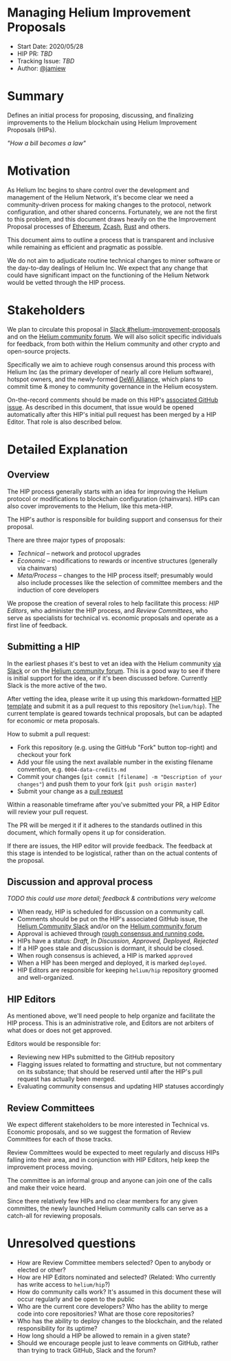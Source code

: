 
# Managing Helium Improvement Proposals

- Start Date: 2020/05/28 
- HIP PR: _TBD_ 
- Tracking Issue: _TBD_ 
- Author: [@jamiew](https://github.com/jamiew)


# Summary
[summary]: #summary

Defines an initial process for proposing, discussing, and finalizing improvements to the Helium blockchain using Helium Improvement Proposals (HIPs).

_"How a bill becomes a law"_


# Motivation
[motivation]: #motivation

As Helium Inc begins to share control over the development and management of the Helium Network, it's become clear we need a community-driven process for making changes to the protocol, network configuration, and other shared concerns. Fortunately, we are not the first to this problem, and this document draws heavily on the the Improvement Proposal processes of [Ethereum](https://github.com/ethereum/EIPs/blob/master/EIPS/eip-1.md), [Zcash](https://github.com/zcash/zips/blob/master/zip-0000.rst), [Rust](https://github.com/rust-lang/rfcs) and others.

This document aims to outline a process that is transparent and inclusive while remaining as efficient and pragmatic as possible.

We do not aim to adjudicate routine technical changes to miner software or the day-to-day dealings of Helium Inc. We expect that any change that could have significant impact on the functioning of the Helium Network would be vetted through the HIP process.

# Stakeholders
[stakeholders]: #stakeholders

We plan to circulate this proposal in [Slack #helium-improvement-proposals](https://chat.helium.com) and on the [Helium community forum](https://community.helium.com). We will also solicit specific individuals for feedback, from both within the Helium community and other crypto and open-source projects. 

Specifically we aim to achieve rough consensus around this process with Helium Inc (as the primary developer of nearly all core Helium software), hotspot owners, and the newly-formed [DeWi Alliance](https://dewi.org), which plans to commit time & money to community governance in the Helium ecosystem.

On-the-record comments should be made on this HIP's [associated GitHub issue](TODO). As described in this document, that issue would be opened automatically after this HIP's initial pull request has been merged by a HIP Editor. That role is also described below.


# Detailed Explanation
[detailed-explanation]: #detailed-explanation

## Overview

The HIP process generally starts with an idea for improving the Helium protocol or modifications to blockchain configuration (chainvars). HIPs can also cover improvements to the Helium, like this meta-HIP. 

The HIP's author is responsible for building support and consensus for their proposal.

There are three major types of proposals:

* *Technical* – network and protocol upgrades
* *Economic* – modifications to rewards or incentive structures (generally via chainvars)
* *Meta/Process* – changes to the HIP process itself; presumably would also include processes like the selection of committee members and the induction of core developers

We propose the creation of several roles to help facilitate this process: *HIP Editors*, who administer the HIP process, and *Review Committees*, who serve as specialists for technical vs. economic proposals and operate as a first line of feedback.

## Submitting a HIP

In the earliest phases it's best to vet an idea with the Helium community [via Slack](https://TODO.slack.link) or on the [Helium community forum](https://community.helium.com). This is a good way to see if there is initial support for the idea, or if it's been discussed before. Currently Slack is the more active of the two. 

After vetting the idea, please write it up using this markdown-formatted [HIP template](https://github.com/helium/HIP/blob/master/0000-template.md) and submit it as a pull request to this repository (`helium/hip`). The current template is geared towards technical proposals, but can be adapted for economic or meta proposals.

How to submit a pull request:

* Fork this repository (e.g. using the GitHub "Fork" button top-right) and checkout your fork
* Add your file using the next available number in the existing filename convention, e.g. `0004-data-credits.md`
* Commit your changes (`git commit [filename] -m "Description of your changes"`) and push them to your fork (`git push origin master`)
* Submit your change as a [pull request](https://github.com/helium/hip/pulls)

Within a reasonable timeframe after you've submitted your PR, a HIP Editor will review your pull request. 

The PR will be merged it if it adheres to the standards outlined in this document, which formally opens it up for consideration. 

If there are issues, the HIP editor will provide feedback. The feedback at this stage is intended to be logistical, rather than on the actual contents of the proposal.

## Discussion and approval process

_TODO this could use more detail; feedback & contributions very welcome_

- When ready, HIP is scheduled for discussion on a community call.
- Comments should be put on the HIP's associated GitHub issue, the [Helium Community Slack](https://chat.helium.com) and/or on the [Helium community forum](https://community.helium.com)
- Approval is achieved through [rough consensus and running code.](https://en.wikipedia.org/wiki/Rough_consensus)
- HIPs have a status: *Draft, In Discussion, Approved, Deployed, Rejected*
- If a HIP goes stale and discussion is dormant, it should be closed.
- When rough consensus is achieved, a HIP is marked `approved`
- When a HIP has been merged and deployed, it is marked `deployed`.
- HIP Editors are responsible for keeping `helium/hip` repository groomed and well-organized.

## HIP Editors

As mentioned above, we'll need people to help organize and facilitate the HIP process. This is an administrative role, and Editors are not arbiters of what does or does not get approved.

Editors would be responsible for: 

* Reviewing new HIPs submitted to the GitHub repository
* Flagging issues related to formatting and structure, but not commentary on its substance; that should be reserved until after the HIP's pull request has actually been merged.
* Evaluating community consensus and updating HIP statuses accordingly

## Review Committees

We expect different stakeholders to be more interested in Technical vs. Economic proposals, and so we suggest the formation of Review Committees for each of those tracks. 

Review Committees would be expected to meet regularly and discuss HIPs falling into their area, and in conjunction with HIP Editors, help keep the improvement process moving.

The committee is an informal group and anyone can join one of the calls and make their voice heard.

Since there relatively few HIPs and no clear members for any given committes, the newly launched Helium community calls can serve as a catch-all for reviewing proposals.


# Unresolved questions

* How are Review Committee members selected? Open to anybody or elected or other?
* How are HIP Editors nominated and selected? (Related: Who currently has write access to `helium/hip`?)
* How do community calls work? It's assumed in this document these will occur regularly and be open to the public
* Who are the current core developers? Who has the ability to merge code into core repositories? What are those core repositories?
* Who has the ability to deploy changes to the blockchain, and the related responsibility for its uptime?
* How long should a HIP be allowed to remain in a given state?
* Should we encourage people just to leave comments on GitHub, rather than trying to track GitHub, Slack and the forum?

